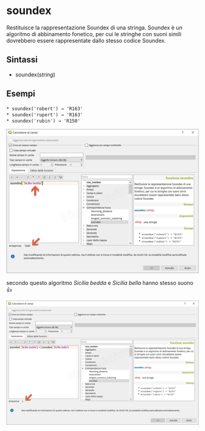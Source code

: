# soundex

Restituisce la rappresentazione Soundex di una stringa. Soundex è un algoritmo di abbinamento fonetico, per cui le stringhe con suoni simili dovrebbero essere rappresentate dallo stesso codice Soundex.

## Sintassi

* soundex(*string*)

## Esempi
```
* soundex('robert') → 'R163'
* soundex('rupert') → 'R163'
* soundex('rubin') → 'R150'
```

![](/img/corrispondenza_fuzzy/soundex1.png)

secondo questo algoritmo *Sicilia bedda* e *Sicilia bella* hanno stesso suono :+1:

![](/img/corrispondenza_fuzzy/soundex2.png)
